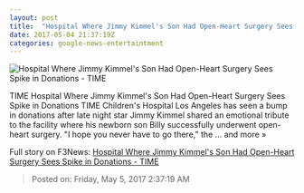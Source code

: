 ```yaml
---
layout: post
title:  "Hospital Where Jimmy Kimmel's Son Had Open-Heart Surgery Sees Spike in Donations - TIME"
date: 2017-05-04 21:37:19Z
categories: google-news-entertaintment
---
```


![Hospital Where Jimmy Kimmel's Son Had Open-Heart Surgery Sees Spike in Donations - TIME](https://timedotcom.files.wordpress.com/2017/05/170502-jimmy-kimmel-son-surgery-obamacare.jpg?w=720)

TIME Hospital Where Jimmy Kimmel's Son Had Open-Heart Surgery Sees Spike in Donations TIME Children's Hospital Los Angeles has seen a bump in donations after late night star Jimmy Kimmel shared an emotional tribute to the facility where his newborn son Billy successfully underwent open-heart surgery. "I hope you never have to go there," the ... and more »


Full story on F3News: [Hospital Where Jimmy Kimmel's Son Had Open-Heart Surgery Sees Spike in Donations - TIME](http://www.f3nws.com/n/ZbFStE)

> Posted on: Friday, May 5, 2017 2:37:19 AM
